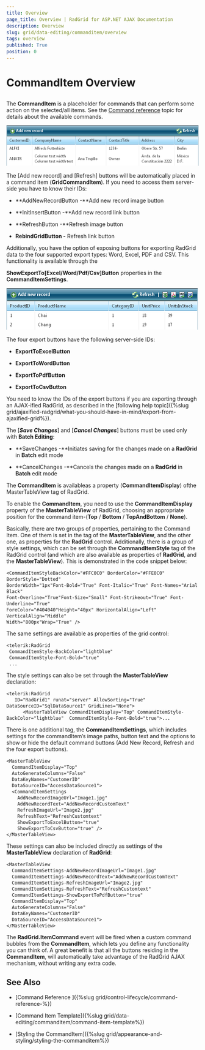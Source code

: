 ```yaml
---
title: Overview
page_title: Overview | RadGrid for ASP.NET AJAX Documentation
description: Overview
slug: grid/data-editing/commanditem/overview
tags: overview
published: True
position: 0
---
```


# CommandItem Overview



## 

The **CommandItem** is a placeholder for commands that can perform some action on the selected/all items. See the [Command reference]( http://www.telerik.com/help/aspnet-ajax/grid-command-reference.html ) topic for details about the available commands.

![](images/grd_DefaultCommandItem.PNG)

The [Add new record] and [Refresh] buttons will be automatically placed in a command item (**GridCommandItem**). If you need to access them server-side you have to know their IDs:

* **AddNewRecordButton -**Add new record image button

* **InitInsertButton -**Add new record link button

* **RefreshButton -**Refresh image button

* **RebindGridButton -** Refresh link button

Additionally, you have the option of exposing buttons for exporting RadGrid data to the four supported export types: Word, Excel, PDF and CSV. This functionality is available through the

**ShowExportTo[Excel/Word/Pdf/Csv]Button** properties in the **CommandItemSettings**.

![](images/grd_CommandItemExportButtons.PNG)

The four export buttons have the following server-side IDs:

* **ExportToExcelButton**

* **ExportToWordButton**

* **ExportToPdfButton**

* **ExportToCsvButton**



You need to know the IDs of the export buttons if you are exporting through an AJAX-ified RadGrid, as described in the [following help topic]({%slug grid/ajaxified-radgrid/what-you-should-have-in-mind/export-from-ajaxified-grid%}).

The [***Save Changes***] and [***Cancel Changes***] buttons must be used only with **Batch Editing**:

* **SaveChanges -**Initiates saving for the changes made on a **RadGrid** in **Batch** edit mode

* **CancelChanges -**Cancels the changes made on a **RadGrid** in **Batch** edit mode

The **CommandItem** is availableas a property (**CommandItemDisplay**) ofthe MasterTableView tag of RadGrid.

To enable the **CommandItem**, you need to use the **CommandItemDisplay** property of the **MasterTableView** of RadGrid, choosing an appropriate position for the command item-(**Top** / **Bottom** / **TopAndBottom** / **None**).

Basically, there are two groups of properties, pertaining to the Command Item. One of them is set in the tag of the **MasterTableView**, and the other one, as properties for the **RadGrid** control. Additionally, there is a group of style settings, which can be set through the **CommandItemStyle** tag of the RadGrid control (and which are also available as properties of **RadGrid**, and the **MasterTableView**). This is demonstrated in the code snippet below:

````ASP.NET
<CommandItemStyleBackColor="#FFC0C0" BorderColor="#FFE0C0" BorderStyle="Dotted"
BorderWidth="1px"Font-Bold="True" Font-Italic="True" Font-Names="Arial Black"
Font-Overline="True"Font-Size="Small" Font-Strikeout="True" Font-Underline="True"
ForeColor="#404040"Height="40px" HorizontalAlign="Left" VerticalAlign="Middle"
Width="800px"Wrap="True" />			
````



The same settings are available as properties of the grid control:

````ASP.NET
<telerik:RadGrid
 CommandItemStyle-BackColor="lightblue"
 CommandItemStyle-Font-Bold="true"	
 ...		
````



The style settings can also be set through the **MasterTableView** declaration:

````ASP.NET
<telerik:RadGrid        
   ID="RadGrid1" runat="server" AllowSorting="True" DataSourceID="SqlDataSource1" GridLines="None">        
      <MasterTableView CommandItemDisplay="Top" CommandItemStyle-BackColor="lightblue"  CommandItemStyle-Font-Bold="true">...			
````



There is one additional tag, the **CommandItemSettings**, which includes settings for the commandItem’s image paths, button text and the options to show or hide the default command buttons (Add New Record, Refresh and the four export buttons).

````ASP.NET
<MasterTableView
  CommandItemDisplay="Top"           
  AutoGenerateColumns="False"
  DataKeyNames="CustomerID"  
  DataSourceID="AccessDataSource1">                             
  <CommandItemSettings
    AddNewRecordImageUrl="Image1.jpg"
    AddNewRecordText="AddNewRecordCustomText"
    RefreshImageUrl="Image2.jpg"
    RefreshText="RefreshCustomtext"
    ShowExportToExcelButton="true"
    ShowExportToCsvButton="true" />               
</MasterTableView>  			
````



These settings can also be included directly as settings of the **MasterTableView** declaration of **RadGrid**:

````ASP.NET
<MasterTableView
  CommandItemSettings-AddNewRecordImageUrl="Image1.jpg"
  CommandItemSettings-AddNewRecordText="AddNewRecordCustomText"
  CommandItemSettings-RefreshImageUrl="Image2.jpg"
  CommandItemSettings-RefreshText="RefreshCustomtext"
  CommandItemSettings-ShowExportToPdfButton="true"
  CommandItemDisplay="Top"              
  AutoGenerateColumns="False"
  DataKeyNames="CustomerID"
  DataSourceID="AccessDataSource1">
</MasterTableView>
````



The **RadGrid.ItemCommand** event will be fired when a custom command bubbles from the **CommandItem**, which lets you define any functionality you can think of. A great benefit is that all the buttons residing in the **CommandItem**, will automatically take advantage of the RadGrid AJAX mechanism, without writing any extra code.

## See Also

 * [Command Reference ]({%slug grid/control-lifecycle/command-reference-%})

 * [Command Item Template]({%slug grid/data-editing/commanditem/command-item-template%})

 * [Styling the CommandItem]({%slug grid/appearance-and-styling/styling-the-commanditem%})
